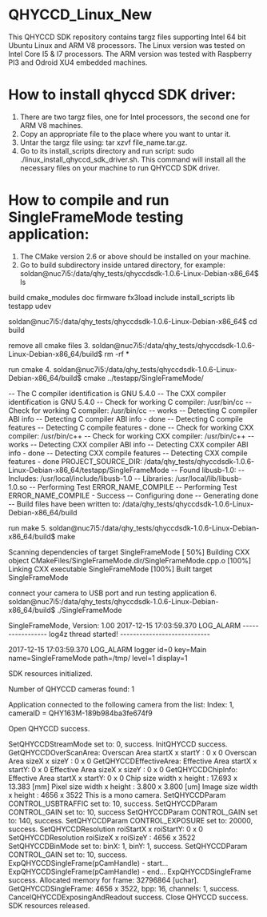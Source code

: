 # QHYCCD_Linux_New
This QHYCCD SDK repository contains targz files supporting Intel 64 bit Ubuntu Linux and ARM V8 processors. The Linux version was tested on Intel Core I5 & I7 processors. The ARM version was tested with Raspberry PI3 and Odroid XU4 embedded machines. 

# How to install qhyccd SDK driver:

1. There are two targz files, one for Intel processors, the second one for ARM V8 machines.
2. Copy an appropriate file to the place where you want to untar it.
3. Untar the targz file using: tar xzvf file_name.tar.gz.
4. Go to its install_scripts directory and run script: sudo ./linux_install_qhyccd_sdk_driver.sh. This command will install all the necessary files on your machine to run QHYCCD SDK driver.

# How to compile and run SingleFrameMode testing application:
1. The CMake version 2.6 or above should be installed on your machine.
2. Go to build subdirectory inside untared directory, for example:
soldan@nuc7i5:/data/qhy_tests/qhyccdsdk-1.0.6-Linux-Debian-x86_64$ ls

build  cmake_modules  doc  firmware  fx3load  include  install_scripts  lib  testapp  udev

soldan@nuc7i5:/data/qhy_tests/qhyccdsdk-1.0.6-Linux-Debian-x86_64$ cd build

remove all cmake files
3. soldan@nuc7i5:/data/qhy_tests/qhyccdsdk-1.0.6-Linux-Debian-x86_64/build$ rm -rf *

run cmake
4. soldan@nuc7i5:/data/qhy_tests/qhyccdsdk-1.0.6-Linux-Debian-x86_64/build$ cmake ../testapp/SingleFrameMode/

-- The C compiler identification is GNU 5.4.0
-- The CXX compiler identification is GNU 5.4.0
-- Check for working C compiler: /usr/bin/cc
-- Check for working C compiler: /usr/bin/cc -- works
-- Detecting C compiler ABI info
-- Detecting C compiler ABI info - done
-- Detecting C compile features
-- Detecting C compile features - done
-- Check for working CXX compiler: /usr/bin/c++
-- Check for working CXX compiler: /usr/bin/c++ -- works
-- Detecting CXX compiler ABI info
-- Detecting CXX compiler ABI info - done
-- Detecting CXX compile features
-- Detecting CXX compile features - done
PROJECT_SOURCE_DIR: /data/qhy_tests/qhyccdsdk-1.0.6-Linux-Debian-x86_64/testapp/SingleFrameMode
-- Found libusb-1.0:
--   Includes: /usr/local/include/libusb-1.0
--   Libraries: /usr/local/lib/libusb-1.0.so
-- Performing Test ERROR_NAME_COMPILE
-- Performing Test ERROR_NAME_COMPILE - Success
-- Configuring done
-- Generating done
-- Build files have been written to: /data/qhy_tests/qhyccdsdk-1.0.6-Linux-Debian-x86_64/build

run make
5. soldan@nuc7i5:/data/qhy_tests/qhyccdsdk-1.0.6-Linux-Debian-x86_64/build$ make

Scanning dependencies of target SingleFrameMode
[ 50%] Building CXX object CMakeFiles/SingleFrameMode.dir/SingleFrameMode.cpp.o
[100%] Linking CXX executable SingleFrameMode
[100%] Built target SingleFrameMode

connect your camera to USB port and run testing application
6. soldan@nuc7i5:/data/qhy_tests/qhyccdsdk-1.0.6-Linux-Debian-x86_64/build$ ./SingleFrameMode

SingleFrameMode, Version: 1.00
2017-12-15 17:03:59.370 LOG_ALARM -----------------  log4z thread started!   ---------------------------- 

2017-12-15 17:03:59.370 LOG_ALARM logger id=0 key=Main name=SingleFrameMode path=/tmp/ level=1 display=1   

SDK resources initialized.

Number of QHYCCD cameras found: 1 

Application connected to the following camera from the list: Index: 1,  cameraID = QHY163M-189b984ba3fe674f9

Open QHYCCD success.

SetQHYCCDStreamMode set to: 0, success.
InitQHYCCD success.
GetQHYCCDOverScanArea:
Overscan Area startX x startY : 0 x 0
Overscan Area sizeX  x sizeY  : 0 x 0
GetQHYCCDEffectiveArea:
Effective Area startX x startY: 0 x 0
Effective Area sizeX  x sizeY : 0 x 0
GetQHYCCDChipInfo:
Effective Area startX x startY: 0 x 0
Chip  size width x height     : 17.693 x 13.383 [mm]
Pixel size width x height     : 3.800 x 3.800 [um]
Image size width x height     : 4656 x 3522
This is a mono camera.
SetQHYCCDParam CONTROL_USBTRAFFIC set to: 10, success.
SetQHYCCDParam CONTROL_GAIN set to: 10, success
SetQHYCCDParam CONTROL_GAIN set to: 140, success.
SetQHYCCDParam CONTROL_EXPOSURE set to: 20000, success.
SetQHYCCDResolution roiStartX x roiStartY: 0 x 0
SetQHYCCDResolution roiSizeX  x roiSizeY : 4656 x 3522
SetQHYCCDBinMode set to: binX: 1, binY: 1, success.
SetQHYCCDParam CONTROL_GAIN set to: 10, success.
ExpQHYCCDSingleFrame(pCamHandle) - start...
ExpQHYCCDSingleFrame(pCamHandle) - end...
ExpQHYCCDSingleFrame success.
Allocated memory for frame: 32796864 [uchar].
GetQHYCCDSingleFrame: 4656 x 3522, bpp: 16, channels: 1, success.
CancelQHYCCDExposingAndReadout success.
Close QHYCCD success.
SDK resources released.
